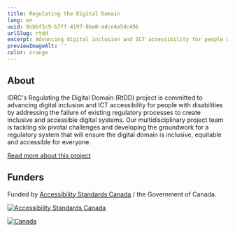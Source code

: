 ```yaml
---
title: Regulating the Digital Domain
lang: en
uuid: 8cbbf5c9-b7ff-4197-8ba0-adce4a5dc49b
urlSlug: rtdd
excerpt: Advancing digital inclusion and ICT accessibility for people with disabilities by addressing the failure of existing regulatory processes to create inclusive and accessible digital systems
previewImageAlt: ''
color: orange
---
```

## About

IDRC's Regulating the Digital Domain (RtDD) project is committed to advancing digital inclusion and ICT accessibility for people with disabilities by addressing the failure of existing regulatory processes to create inclusive and accessible digital systems. Our multidisciplinary project team is tackling six pivotal challenges and developing the groundwork for a regulatory system that will ensure the digital domain is inclusive, equitable and accessible for everyone.

[Read more about this project](https://wecount.inclusivedesign.ca/rtdd)

## Funders

Funded by [Accessibility Standards Canada](https://accessible.canada.ca) / the Government of Canada.

[![Accessibility Standards Canada](/assets/uploads/asc.png)](https://accessible.canada.ca/)

[![Canada](/assets/uploads/canada.svg)](https://www.canada.ca/en.html)

